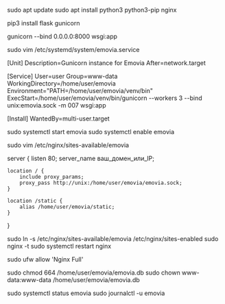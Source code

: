 sudo apt update
sudo apt install python3 python3-pip nginx

pip3 install flask gunicorn

gunicorn --bind 0.0.0.0:8000 wsgi:app


sudo vim /etc/systemd/system/emovia.service

[Unit]
Description=Gunicorn instance for Emovia
After=network.target

[Service]
User=user
Group=www-data
WorkingDirectory=/home/user/emovia
Environment="PATH=/home/user/emovia/venv/bin"
ExecStart=/home/user/emovia/venv/bin/gunicorn --workers 3 --bind unix:emovia.sock -m 007 wsgi:app

[Install]
WantedBy=multi-user.target

sudo systemctl start emovia
sudo systemctl enable emovia

sudo vim /etc/nginx/sites-available/emovia

server {
    listen 80;
    server_name ваш_домен_или_IP;

    location / {
        include proxy_params;
        proxy_pass http://unix:/home/user/emovia/emovia.sock;
    }

    location /static {
        alias /home/user/emovia/static;
    }
}

sudo ln -s /etc/nginx/sites-available/emovia /etc/nginx/sites-enabled
sudo nginx -t
sudo systemctl restart nginx

sudo ufw allow 'Nginx Full'

sudo chmod 664 /home/user/emovia/emovia.db
sudo chown www-data:www-data /home/user/emovia/emovia.db

sudo systemctl status emovia
sudo journalctl -u emovia
